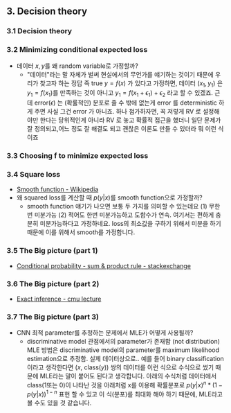 ## 3. Decision theory

### 3.1 Decision theory
### 3.2 Minimizing conditional expected loss
- 데이터 $x, y$를 왜 random variable로 가정할까?
	- "데이터"라는 말 자체가 벌써 현실에서의 무언가를 얘기하는 것이기 때문에 우리가 찾고자 하는 정답 즉 true $y = f(x)$ 가 있다고 가정하면, 데이터 $(x_1, y_1)$ 은 $y_1 = f(x_1)$를 만족하는 것이 아니고 $y_1 = f(x_1 + \epsilon_1) + \epsilon_2$ 라고 할 수 있겠죠. 근데 error($\epsilon$) 는 (확률적인) 분포로 줄 수 밖에 없는게 error 를 deterministic 하게 주면 사실 그건 error 가 아니죠. 하나 첨가하자면, 꼭 저렇게  RV 로 설정해야만 한다는 당위적인게 아니라  RV 로 놓고 확률적 접근을 했더니 일단 문제가 잘 정의되고,어느 정도 잘 해결도 되고 괜찮은 이론도 만들 수 있더라 뭐 이런 식이죠
### 3.3 Choosing f to minimize expected loss
### 3.4 Square loss
- [Smooth function - Wikipedia](https://en.wikipedia.org/wiki/Smoothness)
- 왜 squared loss를 계산할 때 $p(y|x)$를 smooth function으로 가정할까?
	- smooth function 얘기가 나오면 보통 두 가지를 의미할 수 있는데요 (1) 무한번 미분가능 (2) 적어도 한번 미분가능하고 도함수가 연속. 여기서는 편하게 충분히 미분가능하다고 가정하네요. loss의 최소값을 구하기 위해서 미분을 하기 때문에 이를 위해서 smooth를 가정합니다. 
### 3.5 The Big picture (part 1)
- [Conditional probability - sum & product rule - stackexchange](https://math.stackexchange.com/questions/873523/conditional-probability-about-sum-and-product-rule)
### 3.6 The Big picture (part 2)
- [Exact inference - cmu lecture](https://www.cs.cmu.edu/~epxing/Class/10708-14/scribe_notes/scribe_note_lecture4.pdf)
### 3.7 The Big picture (part 3) 
- CNN 최적 parameter를 추정하는 문제에서 MLE가 어떻게 사용될까?
	- discriminative model 관점에서의 parameter가 존재함 (not distribution) MLE 방법은 discriminative model의 parameter를 maximum likelihood estimation으로 추정함. 실제 데이터상으로.. 예를 들어 binary classification이라고 생각한다면  ($x$, class($y$)) 쌍의 데이터를 이런 식으로 수식으로 썼기 때문에 MLE라는 말이 붙어도 된다고 생각합니다. 아래의 수식처럼 데이터에서 class(1또는 0)이 나타난 것을 아래처럼 x를 이용해 확률분포로 $p(y|x)^n * (1-p(y|x))^{1-n}$ 표현 할 수 있고 이 식(분포)를 최대화 해야 하기 때문에, MLE라고 볼 수도 있을 것 같습니다. 
